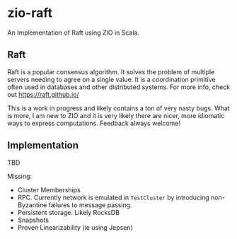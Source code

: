 # zio-raft

An Implementation of Raft using ZIO in Scala.

## Raft

Raft is a popular consensus algorithm. It solves the problem of multiple servers needing to agree on a single value.
It is a coordination primitive often used in databases and other distributed systems.
For more info, check out https://raft.github.io/

This is a work in progress and likely contains a ton of very nasty bugs. What is more, 
I am new to ZIO and it is very likely there are nicer, more idiomatic ways to express computations.
Feedback always welcome!

## Implementation

TBD

Missing:
- Cluster Memberships
- RPC. Currently network is emulated in `TestCluster` by introducing non-Byzantine failures to message passing.
- Persistent storage. Likely RocksDB
- Snapshots
- Proven Linearizability (ie using Jepsen)

